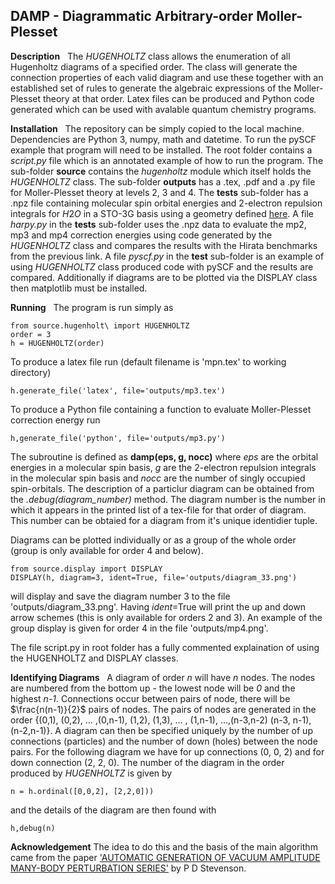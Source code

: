 ## DAMP - Diagrammatic Arbitrary-order Moller-Plesset ##

__Description__
&nbsp;&nbsp;The _HUGENHOLTZ_ class allows the enumeration of all Hugenholtz diagrams of a specified order. The class will generate the connection properties of each valid diagram and use these together with an established set of rules to generate the algebraic expressions of the Moller-Plesset theory at that order. Latex files can be produced and Python code generated which can be used with avalable quantum chemistry programs.

__Installation__
&nbsp;&nbsp;The repository can be simply copied to the local machine. Dependencies are Python 3, numpy, math and datetime. To run the pySCF example that program will need to be installed. The root folder contains a _script.py_ file which is an annotated example of how to run the program. The sub-folder __source__ contains the _hugenholtz_ module which itself holds the _HUGENHOLTZ_ class. The sub-folder __outputs__ has a .tex, .pdf and a .py file for Moller-Plesset theory at levels 2, 3 and 4. The __tests__ sub-folder has a .npz file containing molecular spin orbital energies and 2-electron repulsion integrals for $H2 O$ in a STO-3G basis using a geometry defined [here](https://hirata-lab.chemistry.illinois.edu/cc_data.out). A file _harpy.py_ in the __tests__ sub-folder uses the .npz data to evaluate the mp2, mp3 and mp4 correction energies using code generated by the _HUGENHOLTZ_ class and compares the results with the Hirata benchmarks from the previous link. A file _pyscf.py_ in the __test__ sub-folder is an example of using _HUGENHOLTZ_ class produced code with pySCF and the results are compared. Additionally if diagrams are to be plotted via the DISPLAY class then matplotlib must be installed.

__Running__
&nbsp;&nbsp;The program is run simply as
```
from source.hugenholt\ import HUGENHOLTZ
order = 3
h = HUGENHOLTZ(order)
```
To produce a latex file run (default filename is 'mpn.tex' to working directory)
```
h.generate_file('latex', file='outputs/mp3.tex')
```
To produce a Python file containing a function to evaluate Moller-Plesset correction energy run
```
h,generate_file('python', file='outputs/mp3.py')
```
The subroutine is defined as __damp(eps, g, nocc)__ where _eps_ are the orbital energies in a molecular spin basis, _g_ are the 2-electron repulsion integrals in the molecular spin basis and _nocc_ are the number of singly occupied spin-orbitals.
The description of a particlur diagram can be obtained from the *.debug(diagram_number)* method. The diagram number is the number in which it appears in the printed list of a tex-file for that order of diagram. This number can be obtaied for a diagram from it's unique identidier tuple. 

Diagrams can be plotted individually or as a group of the whole order (group is only available for order 4 and below).
```
from source.display import DISPLAY
DISPLAY(h, diagram=3, ident=True, file='outputs/diagram_33.png')
```
will display and save the diagram number 3 to the file 'outputs/diagram_33.png'. Having _ident_=True will print the up and down arrow schemes (this is only available for orders 2 and 3). An example of the group display is given for order 4 in the file 'outputs/mp4.png'.

The file script.py in root folder has a fully commented explaination of using the HUGENHOLTZ and DISPLAY classes.

__Identifying Diagrams__
&nbsp;&nbsp;A diagram of order _n_ will have _n_ nodes. The nodes are numbered from the bottom up - the lowest node will be _0_ and the highest _n-1_. Connections occur between pairs of node, there will be $\frac{n(n-1)}{2}$ pairs of nodes. The pairs of nodes are generated in the order {(0,1), (0,2), ... ,(0,n-1), (1,2), (1,3), ... , (1,n-1), ...,(n-3,n-2) (n-3, n-1), (n-2,n-1)}. A diagram can then be specified uniquely by the number of up connections (particles) and the number of down (holes) between the node pairs. For the following diagram we have for up connections (0, 0, 2) and for down connection (2, 2, 0). The number of the diagram in the order produced by _HUGENHOLTZ_ is given by
```
n = h.ordinal([0,0,2], [2,2,0]))
```
and the details of the diagram are then found with
```
h,debug(n)
```

__Acknowledgement__
   The idea to do this and the basis of the main algorithm came from the paper ['AUTOMATIC GENERATION OF VACUUM AMPLITUDE MANY-BODY PERTURBATION SERIES'](https://arxiv.org/pdf/physics/0303069.pdf) by P D Stevenson.
